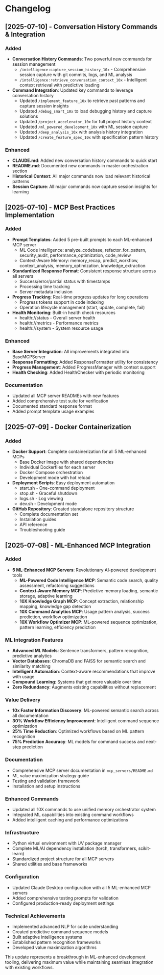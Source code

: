 # Changelog

## [2025-07-10] - Conversation History Commands & Integration

### Added
- **Conversation History Commands**: Two powerful new commands for session management
  - `/intelligence:capture_session_history_10x` - Comprehensive session capture with git commits, logs, and ML analysis
  - `/intelligence:retrieve_conversation_context_10x` - Intelligent context retrieval with predictive loading
- **Command Integration**: Updated key commands to leverage conversation history
  - Updated `/implement_feature_10x` to retrieve past patterns and capture session insights
  - Updated `/debug_smart_10x` to load debugging history and capture solutions
  - Updated `/project_accelerator_10x` for full project history context
  - Updated `/ml_powered_development_10x` with ML session capture
  - Updated `/deep_analysis_10x` with analysis history integration
  - Updated `/create_feature_spec_10x` with specification pattern history

### Enhanced
- **CLAUDE.md**: Added new conversation history commands to quick start
- **README.md**: Documented new commands in master orchestration section
- **Historical Context**: All major commands now load relevant historical patterns
- **Session Capture**: All major commands now capture session insights for learning

## [2025-07-10] - MCP Best Practices Implementation

### Added
- **Prompt Templates**: Added 5 pre-built prompts to each ML-enhanced MCP server
  - ML Code Intelligence: analyze_codebase, refactor_for_pattern, security_audit, performance_optimization, code_review
  - Context-Aware Memory: memory_recap, predict_workflow, context_analysis, memory_optimization, knowledge_extraction
- **Standardized Response Format**: Consistent response structure across all servers
  - Success/error/partial status with timestamps
  - Processing time tracking
  - Server metadata inclusion
- **Progress Tracking**: Real-time progress updates for long operations
  - Progress tokens support in code indexing
  - Operation lifecycle management (start, update, complete, fail)
- **Health Monitoring**: Built-in health check resources
  - health://status - Overall server health
  - health://metrics - Performance metrics
  - health://system - System resource usage

### Enhanced
- **Base Server Integration**: All improvements integrated into BaseMCPServer
- **Response Formatting**: Added ResponseFormatter utility for consistency
- **Progress Management**: Added ProgressManager with context support
- **Health Checking**: Added HealthChecker with periodic monitoring

### Documentation
- Updated all MCP server READMEs with new features
- Added comprehensive test suite for verification
- Documented standard response format
- Added prompt template usage examples

## [2025-07-09] - Docker Containerization

### Added
- **Docker Support**: Complete containerization for all 5 ML-enhanced MCPs
  - Base Docker image with shared dependencies
  - Individual Dockerfiles for each server
  - Docker Compose orchestration
  - Development mode with hot reload
- **Deployment Scripts**: Easy deployment automation
  - start.sh - One-command deployment
  - stop.sh - Graceful shutdown
  - logs.sh - Log viewing
  - dev.sh - Development mode
- **GitHub Repository**: Created standalone repository structure
  - Complete documentation set
  - Installation guides
  - API reference
  - Troubleshooting guide

## [2025-07-08] - ML-Enhanced MCP Integration

### Added
- **5 ML-Enhanced MCP Servers**: Revolutionary AI-powered development tools
  - **ML-Powered Code Intelligence MCP**: Semantic code search, quality assessment, refactoring suggestions
  - **Context-Aware Memory MCP**: Predictive memory loading, semantic storage, adaptive learning
  - **10X Knowledge Graph MCP**: Concept extraction, relationship mapping, knowledge gap detection
  - **10X Command Analytics MCP**: Usage pattern analysis, success prediction, workflow optimization
  - **10X Workflow Optimizer MCP**: ML-powered sequence optimization, pattern learning, efficiency prediction

### ML Integration Features
- **Advanced ML Models**: Sentence transformers, pattern recognition, predictive analytics
- **Vector Databases**: ChromaDB and FAISS for semantic search and similarity matching
- **Intelligent Automation**: Context-aware recommendations that improve with usage
- **Compound Learning**: Systems that get more valuable over time
- **Zero Redundancy**: Augments existing capabilities without replacement

### Value Delivery
- **10x Faster Information Discovery**: ML-powered semantic search across all documentation
- **30% Workflow Efficiency Improvement**: Intelligent command sequence optimization
- **25% Time Reduction**: Optimized workflows based on ML pattern recognition
- **75% Prediction Accuracy**: ML models for command success and next-step prediction

### Documentation
- Comprehensive MCP server documentation in `mcp_servers/README.md`
- ML value maximization strategy guide
- Testing and validation framework
- Installation and setup instructions

### Enhanced Commands
- Updated all 10X commands to use unified memory orchestrator system
- Integrated ML capabilities into existing command workflows
- Added intelligent caching and performance optimizations

### Infrastructure
- Python virtual environment with UV package manager
- Complete ML/AI dependency installation (torch, transformers, scikit-learn)
- Standardized project structure for all MCP servers
- Shared utilities and base frameworks

### Configuration
- Updated Claude Desktop configuration with all 5 ML-enhanced MCP servers
- Added comprehensive testing prompts for validation
- Configured production-ready deployment settings

### Technical Achievements
- Implemented advanced NLP for code understanding
- Created predictive command sequence models
- Built adaptive intelligence systems
- Established pattern recognition frameworks
- Developed value maximization algorithms

This update represents a breakthrough in ML-enhanced development tooling, delivering maximum value while maintaining seamless integration with existing workflows.